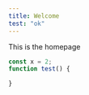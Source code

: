 ```yaml
---
title: Welcome
test: "ok"
---
```


This is the homepage

``` js
const x = 2;
function test() {

}
```